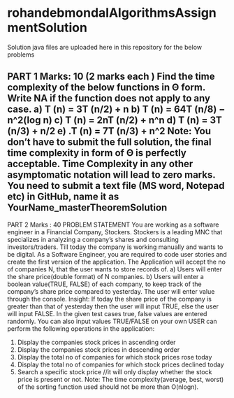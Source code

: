 # rohandebmondalAlgorithmsAssignmentSolution

Solution java files are uploaded here in this repository for the below problems




PART 1
Marks: 10 (2 marks each )
Find the time complexity of the below functions in Θ form. Write NA if the function does not
apply to any case.
a) T (n) = 3T (n/2) + n
b) T (n) = 64T (n/8) − n^2(log n)
c) T (n) = 2nT (n/2) + n^n
d) T (n) = 3T (n/3) + n/2
e) .T (n) = 7T (n/3) + n^2
Note: You don’t have to submit the full solution, the final time complexity in form of Θ is perfectly
acceptable.
Time Complexity in any other asymptomatic notation will lead to zero marks.
You need to submit a text file (MS word, Notepad etc) in GitHub, name it as
YourName_masterTheoremSolution
-----------------------------------------------------------------------------------------------------------------------
PART 2
Marks : 40
PROBLEM STATEMENT
You are working as a software engineer in a Financial Company, Stockers.
Stockers is a leading MNC that specializes in analyzing a company’s shares and consulting
investors/traders.
Till today the company is working manually and wants to be digital. As a Software Engineer, you
are required to code user stories and create the first version of the application.
The Application will accept the no of companies N, that the user wants to store records of.
a) Users will enter the share price(double format) of N companies.
b) Users will enter a boolean value(TRUE, FALSE) of each company, to keep track of the
company’s share price compared to yesterday.
The user will enter value through the console.
Insight: If today the share price of the company is greater than that of yesterday then the user
will input TRUE, else the user will input FALSE. In the given test cases true, false values are
entered randomly. You can also input values TRUE/FALSE on your own
USER can perform the following operations in the application:
1. Display the companies stock prices in ascending order
2. Display the companies stock prices in descending order
3. Display the total no of companies for which stock prices rose today
4. Display the total no of companies for which stock prices declined today
5. Search a specific stock price //it will only display whether the stock price is present or not.
Note: The time complexity(average, best, worst) of the sorting function used should not be more
than O(nlogn).
